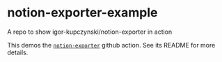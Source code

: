 # notion-exporter-example
A repo to show igor-kupczynski/notion-exporter in action

This demos the [`notion-exporter`](https://github.com/igor-kupczynski/notion-exporter) github action. See its README for more details.
